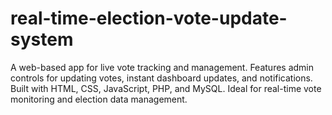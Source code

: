 # real-time-election-vote-update-system
 A web-based app for live vote tracking and management. Features admin controls for updating votes, instant dashboard updates, and notifications. Built with HTML, CSS, JavaScript, PHP, and MySQL. Ideal for real-time vote monitoring and election data management.
